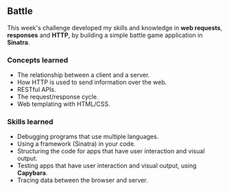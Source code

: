 ## Battle

This week's challenge developed my skills and knowledge in **web requests**, **responses** and **HTTP**, by building a simple battle game application in **Sinatra**.

### Concepts learned

- The relationship between a client and a server.
- How HTTP is used to send information over the web.
- RESTful APIs.
- The request/response cycle.
- Web templating with HTML/CSS.

### Skills learned

- Debugging programs that use multiple languages.
- Using a framework (Sinatra) in your code.
- Structuring the code for apps that have user interaction and visual output.
- Testing apps that have user interaction and visual output, using **Capybara**.
- Tracing data between the browser and server.
